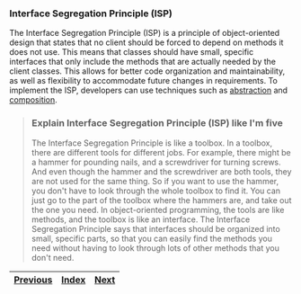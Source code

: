 ### Interface Segregation Principle (ISP)

The Interface Segregation Principle (ISP) is a principle of object-oriented design that states that no client should be forced to depend on methods it does not use. This means that classes should have small, specific interfaces that only include the methods that are actually needed by the client classes. This allows for better code organization and maintainability, as well as flexibility to accommodate future changes in requirements. To implement the ISP, developers can use techniques such as [abstraction](../99_GLOSSARY/ABSTRACTION.md) and [composition](../99_GLOSSARY/COMPOSITION.md).


> ### Explain Interface Segregation Principle (ISP) like I'm five
> 
> The Interface Segregation Principle is like a toolbox. In a toolbox, there are different tools for different jobs. For example, there might be a hammer for pounding nails, and a screwdriver for turning screws. And even though the hammer and the screwdriver are both tools, they are not used for the same thing. So if you want to use the hammer, you don't have to look through the whole toolbox to find it. You can just go to the part of the toolbox where the hammers are, and take out the one you need. In object-oriented programming, the tools are like methods, and the toolbox is like an interface. The Interface Segregation Principle says that interfaces should be organized into small, specific parts, so that you can easily find the methods you need without having to look through lots of other methods that you don't need.

| [Previous](03_LISKOV_SUBSTITUTION_PRINCIPLE.md) | [Index](..%2FREADME.md) | [Next](05_DEPENDENCY_INVERSION_PRINCIPLE.md) |
|-------------------------------------------------|-------------------------|----------------------------------------------|